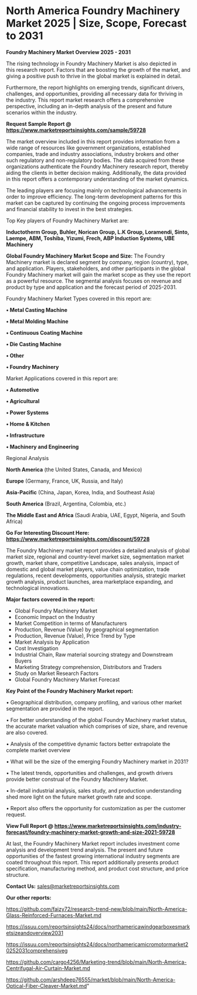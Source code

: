 # North America Foundry Machinery Market 2025 | Size, Scope, Forecast to 2031

<Strong> Foundry Machinery Market Overview 2025 - 2031</strong>

The rising technology in Foundry Machinery Market is also depicted in this research report. Factors that are boosting the growth of the market, and giving a positive push to thrive in the global market is explained in detail.

Furthermore, the report highlights on emerging trends, significant drivers, challenges, and opportunities, providing all necessary data for thriving in the industry. This report market research offers a comprehensive perspective, including an in-depth analysis of the present and future scenarios within the industry.

<strong>Request Sample Report @ <a href=https://www.marketreportsinsights.com/sample/59728>https://www.marketreportsinsights.com/sample/59728</a></strong>

The market overview included in this report provides information from a wide range of resources like government organizations, established companies, trade and industry associations, industry brokers and other such regulatory and non-regulatory bodies. The data acquired from these organizations authenticate the Foundry Machinery research report, thereby aiding the clients in better decision making. Additionally, the data provided in this report offers a contemporary understanding of the market dynamics.

The leading players are focusing mainly on technological advancements in order to improve efficiency. The long-term development patterns for this market can be captured by continuing the ongoing process improvements and financial stability to invest in the best strategies.

Top Key players of Foundry Machinery Market are:

<strong>Inductotherm Group, Buhler, Norican Group, L.K Group, Loramendi, Sinto, Laempe, ABM, Toshiba, Yizumi, Frech, ABP Induction Systems, UBE Machinery</strong>

<strong><b>Global Foundry Machinery Market Scope and Size:</b></strong>
The Foundry Machinery market is declared segment by company, region (country), type, and application. Players, stakeholders, and other participants in the global Foundry Machinery market will gain the market scope as they use the report as a powerful resource. The segmental analysis focuses on revenue and product by type and application and the forecast period of 2025-2031.

Foundry Machinery Market Types covered in this report are:

<strong>• Metal Casting Machine

• Metal Molding Machine

• Continuous Coating Machine

• Die Casting Machine

• Other

• Foundry Machinery</strong>

Market Applications covered in this report are:

<strong>• Automotive

• Agricultural

• Power Systems

• Home & Kitchen

• Infrastructure

• Machinery and Engineering</strong> 

Regional Analysis

<strong>North America</strong> (the United States, Canada, and Mexico)

<strong>Europe</strong> (Germany, France, UK, Russia, and Italy)

<strong>Asia-Pacific</strong> (China, Japan, Korea, India, and Southeast Asia)

<strong>South America</strong> (Brazil, Argentina, Colombia, etc.)

<strong>The Middle East and Africa</strong> (Saudi Arabia, UAE, Egypt, Nigeria, and South Africa)

<strong>Go For Interesting Discount Here: <a href=https://www.marketreportsinsights.com/discount/59728>https://www.marketreportsinsights.com/discount/59728</a></strong>

The Foundry Machinery market report provides a detailed analysis of global market size, regional and country-level market size, segmentation market growth, market share, competitive Landscape, sales analysis, impact of domestic and global market players, value chain optimization, trade regulations, recent developments, opportunities analysis, strategic market growth analysis, product launches, area marketplace expanding, and technological innovations.

<strong><b>Major factors covered in the report:</b></strong>
<ul>
  <li>Global Foundry Machinery Market </li>
  <li>Economic Impact on the Industry</li>
  <li>Market Competition in terms of Manufacturers</li>
  <li>Production, Revenue (Value) by geographical segmentation</li>
  <li>Production, Revenue (Value), Price Trend by Type</li>
  <li>Market Analysis by Application</li>
  <li>Cost Investigation</li>
  <li>Industrial Chain, Raw material sourcing strategy and Downstream Buyers</li>
  <li>Marketing Strategy comprehension, Distributors and Traders</li>
  <li>Study on Market Research Factors</li>
  <li>Global Foundry Machinery Market Forecast</li>
</ul>

<strong><b>Key Point of the Foundry Machinery Market report:</b></strong>

• Geographical distribution, company profiling, and various other market segmentation are provided in the report.

• For better understanding of the global Foundry Machinery market status, the accurate market valuation which comprises of size, share, and revenue are also covered.

• Analysis of the competitive dynamic factors better extrapolate the complete market overview

• What will be the size of the emerging Foundry Machinery market in 2031?

• The latest trends, opportunities and challenges, and growth drivers provide better construal of the Foundry Machinery Market.

• In-detail industrial analysis, sales study, and production understanding shed more light on the future market growth rate and scope.

• Report also offers the opportunity for customization as per the customer request.

<strong><b>View Full Report @ <a href=https://www.marketreportsinsights.com/industry-forecast/foundry-machinery-market-growth-and-size-2021-59728>https://www.marketreportsinsights.com/industry-forecast/foundry-machinery-market-growth-and-size-2021-59728</a></b></strong>


At last, the Foundry Machinery Market report includes investment come analysis and development trend analysis. The present and future opportunities of the fastest growing international industry segments are coated throughout this report. This report additionally presents product specification, manufacturing method, and product cost structure, and price structure.

<strong>Contact Us:</strong>
sales@marketreportsinsights.com

<strong>Our other reports:</strong>

<a href=https://github.com/faizy72/research-trend-new/blob/main/North-America-Glass-Reinforced-Furnaces-Market.md>https://github.com/faizy72/research-trend-new/blob/main/North-America-Glass-Reinforced-Furnaces-Market.md</a>

<a href=https://issuu.com/reportsinsights24/docs/northamericawindgearboxesmarketsizeandoverview2031>https://issuu.com/reportsinsights24/docs/northamericawindgearboxesmarketsizeandoverview2031</a>

<a href=https://issuu.com/reportsinsights24/docs/northamericamicromotormarket20252031comprehensiveg>https://issuu.com/reportsinsights24/docs/northamericamicromotormarket20252031comprehensiveg</a>

<a href=https://github.com/cargo4256/Marketing-trend/blob/main/North-America-Centrifugal-Air-Curtain-Market.md>https://github.com/cargo4256/Marketing-trend/blob/main/North-America-Centrifugal-Air-Curtain-Market.md</a>

<a href=https://github.com/arshdeep76555/market/blob/main/North-America-Optical-Fiber-Cleaver-Market.md>https://github.com/arshdeep76555/market/blob/main/North-America-Optical-Fiber-Cleaver-Market.md</a>"

